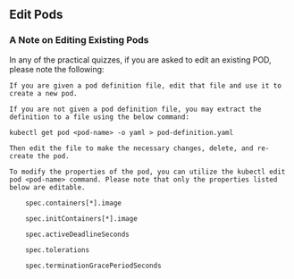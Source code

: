 ## Edit Pods
### A Note on Editing Existing Pods

In any of the practical quizzes, if you are asked to edit an existing POD, please note the following:

    If you are given a pod definition file, edit that file and use it to create a new pod.

    If you are not given a pod definition file, you may extract the definition to a file using the below command:

    kubectl get pod <pod-name> -o yaml > pod-definition.yaml

    Then edit the file to make the necessary changes, delete, and re-create the pod.

    To modify the properties of the pod, you can utilize the kubectl edit pod <pod-name> command. Please note that only the properties listed below are editable.

        spec.containers[*].image

        spec.initContainers[*].image

        spec.activeDeadlineSeconds

        spec.tolerations

        spec.terminationGracePeriodSeconds 